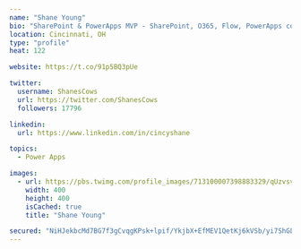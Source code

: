 ```yaml
---
name: "Shane Young"
bio: "SharePoint & PowerApps MVP - SharePoint, O365, Flow, PowerApps consulting? @PowerApps911 | Pure Snark? You found it."
location: Cincinnati, OH
type: "profile"
heat: 122

website: https://t.co/91p5BQ3pUe

twitter:
  username: ShanesCows
  url: https://twitter.com/ShanesCows
  followers: 17796

linkedin:
  url: https://www.linkedin.com/in/cincyshane

topics:
  - Power Apps

images:
  - url: https://pbs.twimg.com/profile_images/713100007398883329/qUzvsvQ3_400x400.jpg
    width: 400
    height: 400
    isCached: true
    title: "Shane Young"

secured: "NiHJekbcMd7BG7f3gCvqgKPsk+lpif/YkjbX+EfMEV1QetKj6kVSb/yi7ShGL3uoqyWPTivnRIRDqi0KrnWhi8i0wC1I6IgV+wmIyc6vqbQ05UgdiwTeMito6104jUwPycZdeczWYYDh+ZN+UGGZu/dpl7eM3LUsB6oomqnQF9oYZKCIGw8FBsy1XJs1a69fm3pvvXgfvjpvLH4nj4qXyiAVuqsR5bvEepN5X2eCFP9rDlJ7XAYpLXvStVwO01XTs0zgNCu+zh4Rpv3PgcFjyyuHnCw3KPcWEJcpJqnYhXTRjgFkZF+TZAfN2HoG2mhjstonOf2UGjuSTiMHLevt/XG6TaYPjcuSVWypogkt5J2I4XUon54IUU/XBvxIcNgRiKGrxLQSXgnahgK0fTuY9PX4bqepywijGZTzrMFZYXQ=;Td6zvSynR0HLHA+G7U+3mQ=="
---
```


